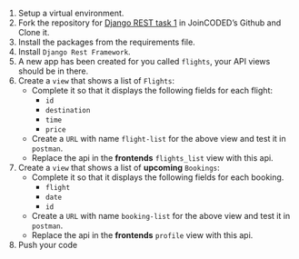 1. Setup a virtual environment.
2. Fork the repository for [Django REST task 1](https://github.com/JoinCODED/REST_task_01/) in JoinCODED’s Github and Clone it.
3. Install the packages from the requirements file.
4. Install `Django Rest Framework`.
5. A new app has been created for you called `flights`, your API views should be in there.
6. Create a `view` that shows a list of `Flights`:
    * Complete it so that it displays the following fields for each flight:
       * `id`
       * `destination`
       * `time`
       * `price`
    * Create a `URL` with name `flight-list` for the above view and test it in `postman`.
    * Replace the api in the **frontends** `flights_list` view with this api.
7. Create a `view` that shows a list of **upcoming** `Bookings`:
    * Complete it so that it displays the following fields for each booking.
       * `flight`
       * `date`
       * `id`
    * Create a `URL` with name `booking-list` for the above view and test it in `postman`.
    * Replace the api in the **frontends** `profile` view with this api.
8. Push your code
